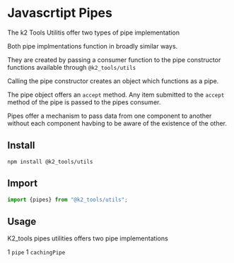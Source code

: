 # Javascrtipt Pipes

The k2 Tools Utilitis offer two types of pipe implementation

Both pipe implmentations function in broadly similar ways.

They are created by passing a consumer function to the pipe constructor functions 
available through `@k2_tools/utils`

Calling the pipe constructor creates an object which functions as a pipe.

The pipe object offers an `accept` method. Any item submitted to the `accept` method of the pipe
is passed to the pipes consumer.

Pipes offer a mechanism to pass data from one component to another without each component havbing
to be aware of the existence of the other.

## Install

```
npm install @k2_tools/utils
```

## Import

``` javascript
import {pipes} from "@k2_tools/utils";
```

## Usage
K2_tools pipes utilities offers two pipe implementations

1 `pipe`
1 `cachingPipe`


